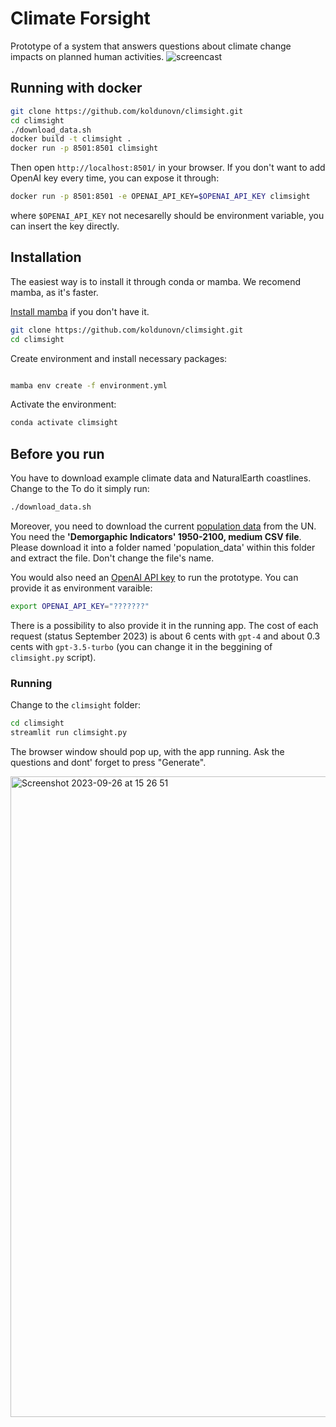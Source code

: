 # Climate Forsight

Prototype of a system that answers questions about climate change impacts on planned human activities.
![screencast](https://github.com/koldunovn/climsight/assets/3407313/1d755b66-fa04-460f-a3ff-8a28569e7b52)

## Running with docker

```bash
git clone https://github.com/koldunovn/climsight.git
cd climsight
./download_data.sh
docker build -t climsight .
docker run -p 8501:8501 climsight
```
Then open `http://localhost:8501/` in your browser. If you don't want to add OpenAI key every time, you can expose it through:

```bash
docker run -p 8501:8501 -e OPENAI_API_KEY=$OPENAI_API_KEY climsight
```
where `$OPENAI_API_KEY` not necesarelly should be environment variable, you can insert the key directly.

## Installation

The easiest way is to install it through conda or mamba. We recomend mamba, as it's faster. 

[Install mamba](https://mamba.readthedocs.io/en/latest/mamba-installation.html#mamba-install) if you don't have it.

```bash
git clone https://github.com/koldunovn/climsight.git
cd climsight
```

Create environment and install necessary packages:

```bash

mamba env create -f environment.yml
```

Activate the environment:

```bash
conda activate climsight
```

## Before you run

You have to download example climate data and NaturalEarth coastlines. Change to the To do it simply run:

```bash
./download_data.sh
```
Moreover, you need to download the current [population data](https://population.un.org/wpp/Download/Standard/CSV/) from the UN. You need the **'Demorgaphic Indicators' 1950-2100, medium CSV file**. Please download it into a folder named 'population_data' within this folder and extract the file. Don't change the file's name.

You would also need an [OpenAI API key](https://platform.openai.com/docs/api-reference) to run the prototype. You can provide it as environment varaible:

```bash
export OPENAI_API_KEY="???????"
```

There is a possibility to also provide it in the running app. The cost of each request (status September 2023) is about 6 cents with `gpt-4` and about 0.3 cents with `gpt-3.5-turbo` (you can change it in the beggining of `climsight.py` script).

### Running 

Change to the `climsight` folder:

```bash
cd climsight
streamlit run climsight.py
```

The browser window should pop up, with the app running. Ask the questions and dont' forget to press "Generate".

<img width="1025" alt="Screenshot 2023-09-26 at 15 26 51" src="https://github.com/koldunovn/climsight/assets/3407313/41ed9802-8b63-473b-ba13-8c4f3639ee97">

